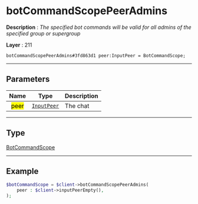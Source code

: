 # botCommandScopePeerAdmins

**Description** : *The specified bot commands will be valid for all admins of the specified group or supergroup*

**Layer** : 211

```tl
botCommandScopePeerAdmins#3fd863d1 peer:InputPeer = BotCommandScope;
```

---

## Parameters

| Name | Type | Description |
| :---: | :---: | :--- |
| <mark>peer</mark> | [`InputPeer`](type/InputPeer) | The chat |

---

## Type

[BotCommandScope](type/BotCommandScope)

---

## Example

```php
$botCommandScope = $client->botCommandScopePeerAdmins(
	peer : $client->inputPeerEmpty(),
);
```